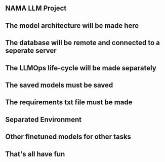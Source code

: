 ## NAMA LLM Project


## The model architecture will be made here 







## The database will be remote and connected to a seperate server 







## The LLMOps life-cycle will be made separately 





## The saved models must be saved 







## The requirements txt file must be made 








## Separated Environment 










## Other finetuned models for other tasks 











## That's all have fun
